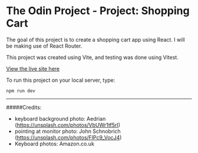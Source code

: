 # The Odin Project - Project: Shopping Cart

The goal of this project is to create a shopping cart app using React. I will be making use of React Router.

This project was created using Vite, and testing was done using Vitest.

[View the live site here](https://bizarf.github.io/odin-shopping-cart/)

To run this project on your local server, type:

```
npm run dev
```

<hr>

#####Credits:

-   keyboard background photo: Aedrian (https://unsplash.com/photos/VbUWr1tf5rI)
-   pointing at monitor photo: John Schnobrich (https://unsplash.com/photos/FlPc9_VocJ4)
-   Keyboard photos: Amazon.co.uk
